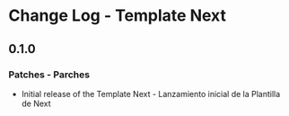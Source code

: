 # Change Log - Template Next

## 0.1.0
### Patches - Parches

- Initial release of the Template Next - Lanzamiento inicial de la Plantilla de Next